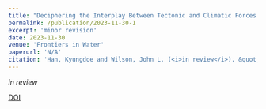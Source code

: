 ```yaml
---
title: "Deciphering the Interplay Between Tectonic and Climatic Forces on Hydrologic Connectivity in the Evolving Landscapes"
permalink: /publication/2023-11-30-1
excerpt: 'minor revision'
date: 2023-11-30
venue: 'Frontiers in Water'
paperurl: 'N/A'
citation: 'Han, Kyungdoe and Wilson, John L. (<i>in review</i>). &quot;Deciphering the Interplay Between Tectonic and Climatic Forces on Hydrologic Connectivity in the Evolving Landscapes.&quot; <i>Frontiers in Water</i>.'
---
```

<i>in review</i>

[DOI](N/A)

